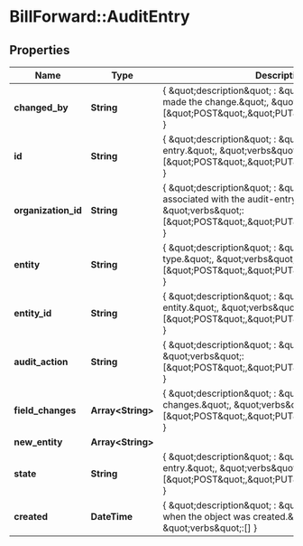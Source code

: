 # BillForward::AuditEntry

## Properties
Name | Type | Description | Notes
------------ | ------------- | ------------- | -------------
**changed_by** | **String** | { \&quot;description\&quot; : \&quot;ID of the user who made the change.\&quot;, \&quot;verbs\&quot;:[\&quot;POST\&quot;,\&quot;PUT\&quot;,\&quot;GET\&quot;] } | 
**id** | **String** | { \&quot;description\&quot; : \&quot;ID of the audit-entry.\&quot;, \&quot;verbs\&quot;:[\&quot;POST\&quot;,\&quot;PUT\&quot;,\&quot;GET\&quot;] } | 
**organization_id** | **String** | { \&quot;description\&quot; : \&quot;ID of the organization associated with the audit-entry.\&quot;, \&quot;verbs\&quot;:[\&quot;POST\&quot;,\&quot;PUT\&quot;,\&quot;GET\&quot;] } | 
**entity** | **String** | { \&quot;description\&quot; : \&quot;The entity type.\&quot;, \&quot;verbs\&quot;:[\&quot;POST\&quot;,\&quot;PUT\&quot;,\&quot;GET\&quot;] } | 
**entity_id** | **String** | { \&quot;description\&quot; : \&quot;ID of the entity.\&quot;, \&quot;verbs\&quot;:[\&quot;POST\&quot;,\&quot;PUT\&quot;,\&quot;GET\&quot;] } | 
**audit_action** | **String** | { \&quot;description\&quot; : \&quot;update, insert\&quot;, \&quot;verbs\&quot;:[\&quot;POST\&quot;,\&quot;PUT\&quot;,\&quot;GET\&quot;] } | 
**field_changes** | **Array&lt;String&gt;** | { \&quot;description\&quot; : \&quot;A description of the changes.\&quot;, \&quot;verbs\&quot;:[\&quot;POST\&quot;,\&quot;PUT\&quot;,\&quot;GET\&quot;] } | 
**new_entity** | **Array&lt;String&gt;** |  | 
**state** | **String** | { \&quot;description\&quot; : \&quot;The state of the audit entry.\&quot;, \&quot;verbs\&quot;:[\&quot;POST\&quot;,\&quot;PUT\&quot;,\&quot;GET\&quot;] } | 
**created** | **DateTime** | { \&quot;description\&quot; : \&quot;The UTC DateTime when the object was created.\&quot;, \&quot;verbs\&quot;:[] } | [optional] 


